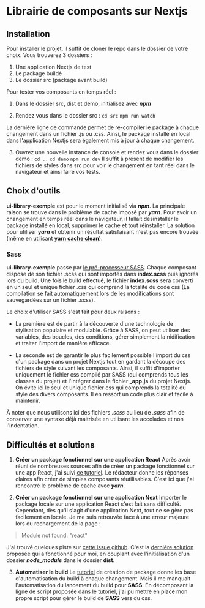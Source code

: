 # Librairie de composants sur Nextjs


## Installation
Pour installer le projet, il suffit de cloner le repo dans le dossier de votre choix.
Vous trouverez 3 dossiers :

 1. Une application Nextjs de test
 2. Le package buildé
 3. Le dossier src (package avant build)

Pour tester vos composants en temps réel :

 1. Dans le dossier src, dist et demo, initialisez avec ***npm***

 2. Rendez vous dans le dossier src :
	`cd src`
	`npm run watch`

La dernière ligne de commande permet de re-compiler le package à chaque changement dans un fichier .js ou .css. Ainsi, le package installé en local dans l'application Nextjs sera également mis à jour à chaque changement.

 3. Ouvrez une nouvelle instance de console et rendez vous dans le dossier demo :
 `cd ..`
 `cd demo`
 `npm run dev`
Il suffit à présent de modifier les fichiers de styles dans src pour voir le changement en tant réel dans le navigateur et ainsi faire vos tests.

## Choix d'outils
**ui-library-exemple** est pour le moment initialisé via ***npm***. La principale raison se trouve dans le problème de cache imposé par ***yarn***. Pour avoir un changement en temps réel dans le navigateur, il fallait désinstaller le package installé en local, supprimer le cache et tout réinstaller. La solution pour utiliser ***yarn*** et obtenir un résultat satisfaisant n'est pas encore trouvée (même en utilisant **[yarn cache clean](https://yarnpkg.com/cli/cache/clean)**).

### Sass
**ui-library-exemple**  passe par [le pré-processeur SASS](https://sass-lang.com/). Chaque composant dispose de son fichier .scss qui sont importés dans **index.scss** puis ignorés lors du build. Une fois le build effectué, le fichier **index.scss** sera converti en un seul et unique fichier .css qui comprend la totalité du code css (La compilation se fait automatiquement lors de les modifications sont sauvegardées sur un fichier .scss).

Le choix d'utiliser SASS s'est fait pour deux raisons :

 - La première est de partir à la découverte d'une technologie de stylisation populaire et modulable. Grâce à SASS, on peut utiliser des variables, des boucles, des conditions, gérer simplement la nidification et traiter l'import de manière efficace.

- La seconde est de garantir le plus facilement possible l'import du css d'un package dans un projet Nextjs tout en gardant la découpe des fichiers de style suivant les composants. Ainsi, il suffit d'importer uniquement le fichier css compilé par SASS (qui comprends tous les classes du projet) et l'intégrer dans le fichier **_app.js** du projet Nextjs.
On évite ici le seul et unique fichier css qui comprends la totalité du style des divers composants. Il en ressort un code plus clair et facile à maintenir.

À noter que nous utilisons ici des fichiers *.scss* au lieu de *.sass* afin de conserver une syntaxe déjà maitrisée en utilisant les accolades et non l'indentation.

## Difficultés et solutions

 1. **Créer un package fonctionnel sur une application React**
 Après avoir réuni de nombreuses sources afin de créer un package fonctionnel sur une app React, j'ai suivi [ce tutoriel](https://www.telerik.com/blogs/ultimate-guide-to-building-ui-component-library-part-2-environment). Le rédacteur donne les réponses claires afin créer de simples composants réutilisables. C'est ici que j'ai rencontré le problème de cache avec ***yarn***.

 2. **Créer un package fonctionnel sur une application Next**
 Importer le package locale sur une application React s'est fait sans difficulté. Cependant, dès qu'il s'agit d'une application Next, tout ne se gère pas facilement en locale. Je me suis retrouvée face à une erreur majeure lors du rechargement de la page :

> Module not found: "react"

J'ai trouvé quelques piste sur [cette issue github](https://github.com/vercel/next.js/issues/20266). C'est la [dernière solution](https://github.com/vercel/next.js/issues/20266#issuecomment-808156359) proposée qui a fonctionné pour moi, en couplant avec l'initialisation d'un dossier ***node_module*** dans le dossier **dist**.

 3. **Automatiser le build**
 Le [tutoriel](https://www.telerik.com/blogs/ultimate-guide-to-building-ui-component-library-part-2-environment) de création de package donne les base d'automatisation du build à chaque changement. Mais il me manquait l'automatisation du lancement du build pour **SASS**. En décomposant la ligne de script proposée dans le tutoriel, j'ai pu mettre en place mon propre script pour gérer le build de **SASS** vers du css.